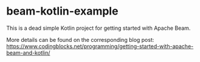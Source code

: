 # beam-kotlin-example
This is a dead simple Kotlin project for getting started with Apache Beam.

More details can be found on the corresponding blog post: https://www.codingblocks.net/programming/getting-started-with-apache-beam-and-kotlin/
